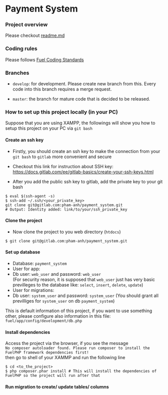 # Payment System

### Project overview

Please checkout [readme.md](https://gitlab.com/pham-anh/payment_system/blob/develop/README.md)

### Coding rules

Please follows [Fuel Coding Standards](http://fuelphp.com/docs/general/coding_standards.html)

### Branches

* `develop`: for development. Please create new branch from this. Every code into this branch requires a merge request.

* `master`: the branch for mature code that is decided to be released.

### How to set up this project locally (in your PC)

Suppose that you are using XAMPP, the followings will show you how to setup this project on your PC via `git bash`

#### Create an ssh key

* Firstly, you should create an ssh key to make the connection from your `git bash` to `gitlab` more convenient and secure
 * Checkout this link for instruction about SSH key: https://docs.gitlab.com/ee/gitlab-basics/create-your-ssh-keys.html
          
* After you add the public ssh key to gitlab, add the private key to your git bash

```shell
$ eval $(ssh-agent -s)
$ ssh-add ~/.ssh/<your_private_key>
git clone git@gitlab.com:pham-anh/payment_system.git
# Output: Identity added: link/to/your/ssh_private_key
```

#### Clone the project

* Now clone the project to you web directory (`htdocs`)

```shell
$ git clone git@gitlab.com:pham-anh/payment_system.git
```

#### Set up database

* Database: `payment_system`
* User for app:
 * Db user: `web_user` and password: `web_user`   
(For security reason, it is supposed that `web_user` just has very basic previlleges to the database like: `select`, `insert`, `delete`, `update`)
* User for migrations:
 * Db user: `system_user` and password: `system_user`
(You should grant all previlliges for `system_user` on db `payment_system`)

This is default information of this project, if you want to use something other, please configure also information in this file: `fuel/app/config/development/db.php`

#### Install dependencies

Access the project via the browser, if you see the message    
`No composer autoloader found. Please run composer to install the FuelPHP framework dependencies first!`    
then go to shell of your XAMMP and run the following line

```shell
$ cd <to_the_project>
$ php composer.phar install # This will install the dependencies of FuelPHP so the project will run after that
```

#### Run migration to create/ update tables/ columns